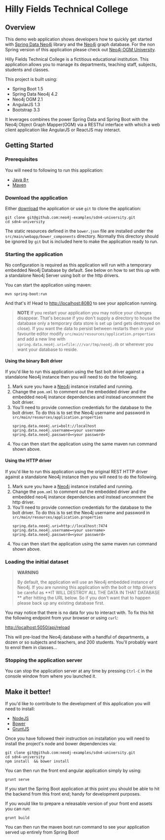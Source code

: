 Hilly Fields Technical College
==============================

Overview
--------

This demo web application shows developers how to quickly get started with [Spring Data Neo4j](https://github.com/spring-projects/spring-data-neo4j) library and the [Neo4j](http://neo4j.org) graph database.  For the non Spring version of this application please check out [Neo4j OGM University](https://github.com/neo4j-examples/neo4j-ogm-university).

Hilly Fields Technical College is a fictitious educational institution. This application allows you to manage its departments, teaching staff, subjects, students and classes.

This project is built using:

- Spring Boot 1.5
- Spring Data Neo4j 4.2
- Neo4j OGM 2.1
- AngularJS 1.3
- Bootstrap 3.3


It leverages combines the power Spring Data and Spring Boot with the Neo4j Object Graph Mapper(OGM) via a RESTful interface with which a web client application like AngularJS or ReactJS may interact.


Getting Started
---------------

### Prerequisites

You will need to following to run this application:

- [Java 8+](http://www.oracle.com/technetwork/java/javase/downloads/index.html)
- [Maven](https://maven.apache.org/)


### Download the application

Either [download](https://github.com/neo4j-examples/sdn4-university/archive/master.zip) the application or use `git` to clone the application:

```
git clone git@github.com:neo4j-examples/sdn4-university.git
cd sdn4-university
```

The static resources defined in the `bower.json` file are installed under the `src/main/webapp/bower_components` directory. Normally this directory should be ignored by `git` but is included here to make the application ready to run.

### Starting the application

No configuration is required as this application will run with a temporary embedded Neo4j Database by default. See below on how to set this up with a standalone Neo4j Server using bolt or the http drivers.

You can start the application using maven:

```
mvn spring-boot:run
```

And that's it! Head to <http://localhost:8080> to see your application running.

> **NOTE**
> If you restart your application you may notice your changes disappear. That's because if you don't supply a directory to house the database only a temporary data store is set up
> (and gets destroyed on close). If you want the data to persist between restarts then in your favourite
> editor modify `src/main/resources/application.properties` and add a new line with `spring.data.neo4j.uri=file:///var/tmp/neo4j.db` or wherever you want your database to reside.

#### Using the binary Bolt driver

If you'd like to run this application using the fast bolt driver against a standalone Neo4j instance then you will need to do the following.

1. Mark sure you have a [Neo4j](http://neo4j.org) instance installed and running.
1. Change the `pom.xml` to comment out the embedded driver and the embedded neo4j instance dependencies and instead uncomment the bolt driver.
1. You'll need to provide connection credentials for the database to the bolt driver. To do this is to set the Neo4j username and password in `src/main/resources/application.properties`
    ```
    spring.data.neo4j.uri=bolt://localhost
    spring.data.neo4j.username=<your username>
    spring.data.neo4j.password=<your password>

    ```
1. You can then start the application using the same maven run command shown above.

#### Using the HTTP driver

If you'd like to run this application using the original REST HTTP driver against a standalone Neo4j instance then you will need to do the following.

1. Mark sure you have a [Neo4j](http://neo4j.org) instance installed and running.
1. Change the `pom.xml` to comment out the embedded driver and the embedded neo4j instance dependencies and instead uncomment the http driver.
1. You'll need to provide connection credentials for the database to the bolt driver. To do this is to set the Neo4j username and password in `src/main/resources/application.properties`
    ```
    spring.data.neo4j.uri=http://localhost:7474
    spring.data.neo4j.username=<your username>
    spring.data.neo4j.password=<your password>

    ```
1. You can then start the application using the same maven run command shown above.

### Loading the initial dataset

> **WARNING**
>
> By default, the application will use an Neo4j embedded instance of Neo4j. If you are running this application with the bolt or http drivers
> be careful as **IT WILL DESTROY ALL THE DATA IN THAT DATABASE ** after hitting the URL below.  So if you don't want that to happen please back up any existing database first.

You may notice that there is no data for you to interact with. To fix this hit the following endpoint from your browser or using `curl`:

<http://localhost:5050/api/reload>

This will pre-load the Neo4j database with a handful of departments, a dozen or so subjects and teachers,
and 200 students. You'll probably want to enrol them in classes...


### Stopping the application server

You can stop the application server at any time by pressing `Ctrl-C` in the console window from where you launched it.


Make it better!
---------------

If you'd like to contribute to the development of this application you will need to install:

- [NodeJS](https://nodejs.org/en/)
- [Bower](https://bower.io/)
- [GruntJS](http://gruntjs.com/)

Once you have followed their instruction on installation you will need to install the project's node and bower dependencies via:

```
git clone git@github.com:neo4j-examples/sdn4-university.git
cd sdn4-university
npm install  && bower install
```

You can then run the front end angular application simply by using:

```
grunt serve
```

If you start the Spring Boot application at this point you should be able to hit the backend from this front end; handy for development purposes.


If you would like to prepare a releasable version of your front end assets you can run:

```
grunt build
```

You can then run the maven boot run command to see your application served up entirely from Spring Boot!

